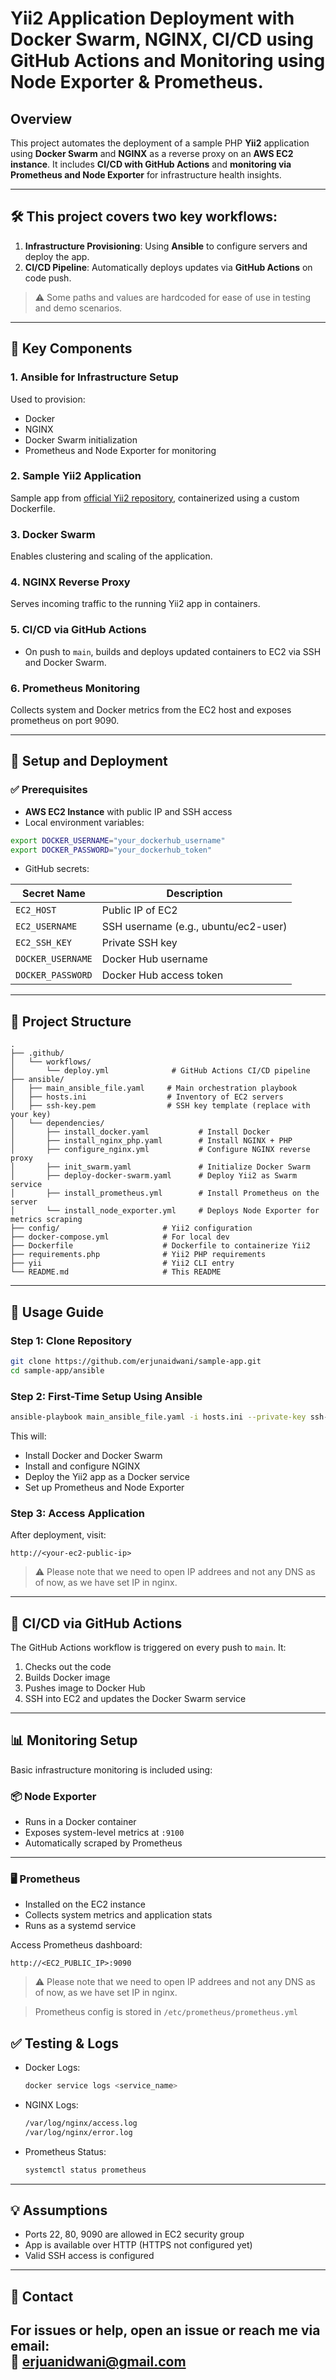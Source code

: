 # Yii2 Application Deployment with Docker Swarm, NGINX, CI/CD using GitHub Actions and Monitoring using Node Exporter & Prometheus.

## Overview

This project automates the deployment of a sample PHP **Yii2** application using **Docker Swarm** and **NGINX** as a reverse proxy on an **AWS EC2 instance**. It includes **CI/CD with GitHub Actions** and **monitoring via Prometheus and Node Exporter** for infrastructure health insights.

---

## 🛠 This project covers two key workflows:

1. **Infrastructure Provisioning**: Using **Ansible** to configure servers and deploy the app.
2. **CI/CD Pipeline**: Automatically deploys updates via **GitHub Actions** on code push.

> ⚠️ Some paths and values are hardcoded for ease of use in testing and demo scenarios.

---

## 🔧 Key Components

### 1. **Ansible for Infrastructure Setup**
Used to provision:
- Docker
- NGINX
- Docker Swarm initialization
- Prometheus and Node Exporter for monitoring

### 2. **Sample Yii2 Application**
Sample app from [official Yii2 repository](https://github.com/yiisoft/yii2-app-basic), containerized using a custom Dockerfile.

### 3. **Docker Swarm**
Enables clustering and scaling of the application.

### 4. **NGINX Reverse Proxy**
Serves incoming traffic to the running Yii2 app in containers.

### 5. **CI/CD via GitHub Actions**
- On push to `main`, builds and deploys updated containers to EC2 via SSH and Docker Swarm.

### 6. **Prometheus Monitoring**
Collects system and Docker metrics from the EC2 host and exposes prometheus on port 9090.

---

## 🚀 Setup and Deployment

### ✅ Prerequisites

- **AWS EC2 Instance** with public IP and SSH access
- Local environment variables:
  
```bash
export DOCKER_USERNAME="your_dockerhub_username"
export DOCKER_PASSWORD="your_dockerhub_token"
```

- GitHub secrets:

| Secret Name     | Description                                     |
|-----------------|-------------------------------------------------|
| `EC2_HOST`      | Public IP of EC2                         |
| `EC2_USERNAME`  | SSH username (e.g., ubuntu/ec2-user)           |
| `EC2_SSH_KEY`   | Private SSH key                                 |
| `DOCKER_USERNAME` | Docker Hub username                          |
| `DOCKER_PASSWORD` | Docker Hub access token                      |

---

## 📁 Project Structure

```plaintext
.
├── .github/
│   └── workflows/
│       └── deploy.yml              # GitHub Actions CI/CD pipeline
├── ansible/
│   ├── main_ansible_file.yaml     # Main orchestration playbook
│   ├── hosts.ini                  # Inventory of EC2 servers
│   ├── ssh-key.pem                # SSH key template (replace with your key)
│   └── dependencies/
│       ├── install_docker.yaml           # Install Docker
│       ├── install_nginx_php.yaml        # Install NGINX + PHP
│       ├── configure_nginx.yml           # Configure NGINX reverse proxy
│       ├── init_swarm.yaml               # Initialize Docker Swarm
│       ├── deploy-docker-swarm.yaml      # Deploy Yii2 as Swarm service
│       ├── install_prometheus.yml        # Install Prometheus on the server
│       └── install_node_exporter.yml     # Deploys Node Exporter for metrics scraping
├── config/                       # Yii2 configuration
├── docker-compose.yml            # For local dev
├── Dockerfile                    # Dockerfile to containerize Yii2
├── requirements.php              # Yii2 PHP requirements
├── yii                           # Yii2 CLI entry
└── README.md                     # This README
```

---

## 📝 Usage Guide

### Step 1: Clone Repository

```bash
git clone https://github.com/erjunaidwani/sample-app.git
cd sample-app/ansible
```

### Step 2: First-Time Setup Using Ansible

```bash
ansible-playbook main_ansible_file.yaml -i hosts.ini --private-key ssh-key.pem
```

This will:

- Install Docker and Docker Swarm
- Install and configure NGINX
- Deploy the Yii2 app as a Docker service
- Set up Prometheus and Node Exporter

### Step 3: Access Application

After deployment, visit:

```
http://<your-ec2-public-ip>
```
> ⚠️ Please note that we need to open IP addrees and not any DNS as of now, as we have set IP in nginx.
---

## 🔁 CI/CD via GitHub Actions

The GitHub Actions workflow is triggered on every push to `main`. It:

1. Checks out the code
2. Builds Docker image
3. Pushes image to Docker Hub
4. SSH into EC2 and updates the Docker Swarm service

---

## 📊 Monitoring Setup

Basic infrastructure monitoring is included using:

### 📦 Node Exporter

- Runs in a Docker container
- Exposes system-level metrics at `:9100`
- Automatically scraped by Prometheus

---

### 🖥 Prometheus

- Installed on the EC2 instance
- Collects system metrics and application stats
- Runs as a systemd service

Access Prometheus dashboard:

```
http://<EC2_PUBLIC_IP>:9090
```
> ⚠️ Please note that we need to open IP addrees and not any DNS as of now, as we have set IP in nginx.

> Prometheus config is stored in `/etc/prometheus/prometheus.yml`


## ✅ Testing & Logs

- Docker Logs:
  ```bash
  docker service logs <service_name>
  ```
- NGINX Logs:
  ```bash
  /var/log/nginx/access.log
  /var/log/nginx/error.log
  ```
- Prometheus Status:
  ```bash
  systemctl status prometheus
  ```

---

## 💡 Assumptions

- Ports 22, 80, 9090 are allowed in EC2 security group
- App is available over HTTP (HTTPS not configured yet)
- Valid SSH access is configured

---
## 📩 Contact
For issues or help, open an issue or reach me via email:  
📧 **erjuanidwani@gmail.com**
---
